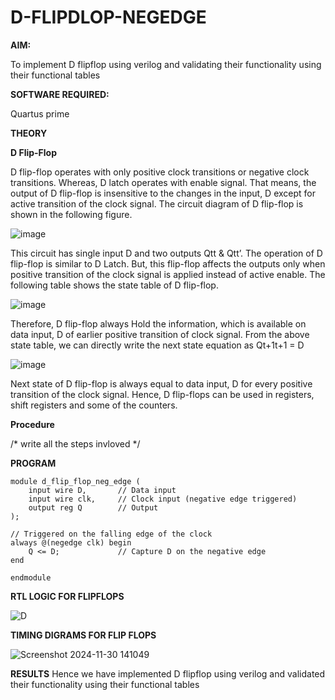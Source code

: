 # D-FLIPDLOP-NEGEDGE

**AIM:**

To implement  D flipflop using verilog and validating their functionality using their functional tables

**SOFTWARE REQUIRED:**

Quartus prime

**THEORY**

**D Flip-Flop**

D flip-flop operates with only positive clock transitions or negative clock transitions. Whereas, D latch operates with enable signal. That means, the output of D flip-flop is insensitive to the changes in the input, D except for active transition of the clock signal. The circuit diagram of D flip-flop is shown in the following figure.

![image](https://github.com/naavaneetha/D-FLIPDLOP-NEGEDGE/assets/154305477/48c81fe8-bc3f-40e7-95e2-519fc155ad51)

This circuit has single input D and two outputs Qtt & Qtt’. The operation of D flip-flop is similar to D Latch. But, this flip-flop affects the outputs only when positive transition of the clock signal is applied instead of active enable. The following table shows the state table of D flip-flop.

![image](https://github.com/naavaneetha/D-FLIPDLOP-NEGEDGE/assets/154305477/e5f3fda7-68ec-4a3a-a0a4-cf6f9cc4ab55)

Therefore, D flip-flop always Hold the information, which is available on data input, D of earlier positive transition of clock signal. From the above state table, we can directly write the next state equation as Qt+1t+1 = D

![image](https://github.com/naavaneetha/D-FLIPDLOP-NEGEDGE/assets/154305477/8592c0d8-2917-4142-91b9-d6c30dd891d2)

Next state of D flip-flop is always equal to data input, D for every positive transition of the clock signal. Hence, D flip-flops can be used in registers, shift registers and some of the counters.

**Procedure**

/* write all the steps invloved */

**PROGRAM**
```
module d_flip_flop_neg_edge (
    input wire D,       // Data input
    input wire clk,     // Clock input (negative edge triggered)
    output reg Q        // Output
);

// Triggered on the falling edge of the clock
always @(negedge clk) begin
    Q <= D;             // Capture D on the negative edge
end

endmodule

```
**RTL LOGIC FOR FLIPFLOPS**

![D](https://github.com/user-attachments/assets/a546b824-aea8-466e-9959-23bad3cdbd11)

**TIMING DIGRAMS FOR FLIP FLOPS**

![Screenshot 2024-11-30 141049](https://github.com/user-attachments/assets/31c9f02a-f058-4f75-9861-38f022975d14)

**RESULTS**
Hence we have implemented  D flipflop using verilog and validated their functionality using their functional tables
